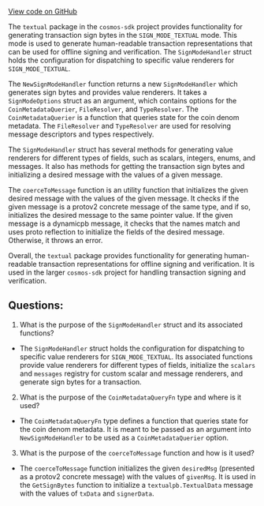 [View code on GitHub](https://github.com/cosmos/cosmos-sdk.git/x/tx/signing/textual/handler.go)

The `textual` package in the `cosmos-sdk` project provides functionality for generating transaction sign bytes in the `SIGN_MODE_TEXTUAL` mode. This mode is used to generate human-readable transaction representations that can be used for offline signing and verification. The `SignModeHandler` struct holds the configuration for dispatching to specific value renderers for `SIGN_MODE_TEXTUAL`. 

The `NewSignModeHandler` function returns a new `SignModeHandler` which generates sign bytes and provides value renderers. It takes a `SignModeOptions` struct as an argument, which contains options for the `CoinMetadataQuerier`, `FileResolver`, and `TypeResolver`. The `CoinMetadataQuerier` is a function that queries state for the coin denom metadata. The `FileResolver` and `TypeResolver` are used for resolving message descriptors and types respectively. 

The `SignModeHandler` struct has several methods for generating value renderers for different types of fields, such as scalars, integers, enums, and messages. It also has methods for getting the transaction sign bytes and initializing a desired message with the values of a given message. 

The `coerceToMessage` function is an utility function that initializes the given desired message with the values of the given message. It checks if the given message is a protov2 concrete message of the same type, and if so, initializes the desired message to the same pointer value. If the given message is a dynamicpb message, it checks that the names match and uses proto reflection to initialize the fields of the desired message. Otherwise, it throws an error. 

Overall, the `textual` package provides functionality for generating human-readable transaction representations for offline signing and verification. It is used in the larger `cosmos-sdk` project for handling transaction signing and verification.
## Questions: 
 1. What is the purpose of the `SignModeHandler` struct and its associated functions?
- The `SignModeHandler` struct holds the configuration for dispatching to specific value renderers for `SIGN_MODE_TEXTUAL`. Its associated functions provide value renderers for different types of fields, initialize the `scalars` and `messages` registry for custom scalar and message renderers, and generate sign bytes for a transaction.

2. What is the purpose of the `CoinMetadataQueryFn` type and where is it used?
- The `CoinMetadataQueryFn` type defines a function that queries state for the coin denom metadata. It is meant to be passed as an argument into `NewSignModeHandler` to be used as a `CoinMetadataQuerier` option.

3. What is the purpose of the `coerceToMessage` function and how is it used?
- The `coerceToMessage` function initializes the given `desiredMsg` (presented as a protov2 concrete message) with the values of `givenMsg`. It is used in the `GetSignBytes` function to initialize a `textualpb.TextualData` message with the values of `txData` and `signerData`.